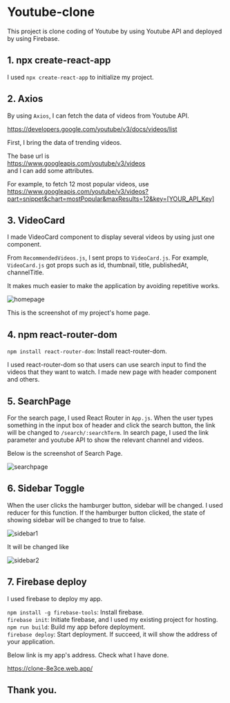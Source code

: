 # Youtube-clone

This project is clone coding of Youtube by using Youtube API and deployed by using Firebase.

## 1. npx create-react-app

I used `npx create-react-app` to initialize my project.

## 2. Axios

By using `Axios`, I can fetch the data of videos from Youtube API.

https://developers.google.com/youtube/v3/docs/videos/list

First, I bring the data of trending videos.

The base url is <br />
https://www.googleapis.com/youtube/v3/videos<br />
and I can add some attributes.

For example, to fetch 12 most popular videos, use<br />
https://www.googleapis.com/youtube/v3/videos?part=snippet&chart=mostPopular&maxResults=12&key=[YOUR_API_Key]

## 3. VideoCard

I made VideoCard component to display several videos by using just one component.

From `RecommendedVideos.js`, I sent props to `VideoCard.js`. For example, `VideoCard.js` got props such as id, thumbnail, title, publishedAt, channelTitle.

It makes much easier to make the application by avoiding repetitive works.

![homepage](https://user-images.githubusercontent.com/21342802/94870680-2ca90c80-0416-11eb-964f-11a1e8eece19.png)

This is the screenshot of my project's home page.

## 4. npm react-router-dom

`npm install react-router-dom`: Install react-router-dom.<br />

I used react-router-dom so that users can use search input to find the videos that they want to watch. I made new page with header component and others.

## 5. SearchPage

For the search page, I used React Router in `App.js`. When the user types something in the input box of header and click the search button, the link will be changed to `/search/:searchTerm`. In search page, I used the link parameter and youtube API to show the relevant channel and videos.

Below is the screenshot of Search Page.

![searchpage](https://user-images.githubusercontent.com/21342802/95028920-19927880-0672-11eb-8eda-399a0bbc9f67.png)

## 6. Sidebar Toggle

When the user clicks the hamburger button, sidebar will be changed. I used reducer for this function. If the hamburger button clicked, the state of showing sidebar will be changed to true to false.

![sidebar1](https://user-images.githubusercontent.com/21342802/95399502-52cb2280-08d6-11eb-9c02-ae505ba3a4b6.png)

It will be changed like

![sidebar2](https://user-images.githubusercontent.com/21342802/95399468-43e47000-08d6-11eb-9f7d-a9edac31c41c.png)

## 7. Firebase deploy

I used firebase to deploy my app.

`npm install -g firebase-tools`: Install firebase.<br />
`firebase init`: Initiate firebase, and I used my existing project for hosting.<br />
`npm run build`: Build my app before deployment.<br />
`firebase deploy`: Start deployment. If succeed, it will show the address of your application.

Below link is my app's address. Check what I have done.

https://clone-8e3ce.web.app/

## Thank you.
